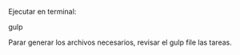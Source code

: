 Ejecutar en terminal:

gulp

Parar generar los archivos necesarios, revisar el gulp file las tareas.